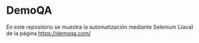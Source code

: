 # DemoQA
En este repositorio se muestra la automatización mediante Selenium (Java) de la página https://demoqa.com/
